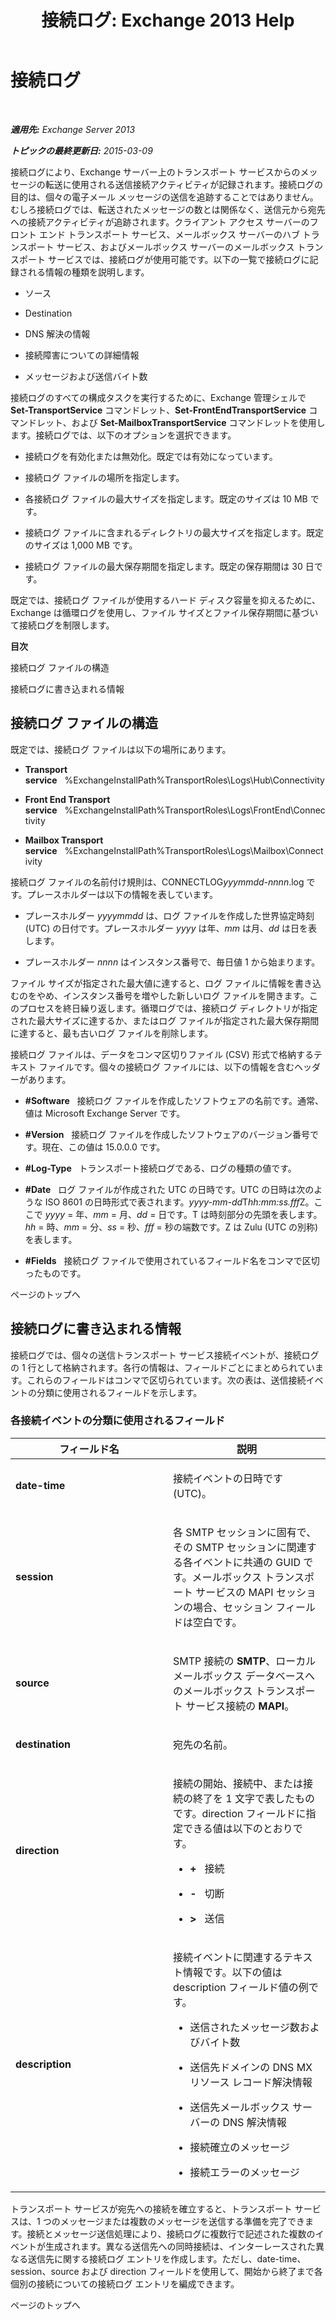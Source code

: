 ﻿---
title: '接続ログ: Exchange 2013 Help'
TOCTitle: 接続ログ
ms:assetid: c31fd710-4ae4-4d9a-8936-d056e7ca2748
ms:mtpsurl: https://technet.microsoft.com/ja-jp/library/Bb124500(v=EXCHG.150)
ms:contentKeyID: 49896458
ms.date: 04/24/2018
mtps_version: v=EXCHG.150
ms.translationtype: HT
---

# 接続ログ

 

_**適用先:** Exchange Server 2013_

_**トピックの最終更新日:** 2015-03-09_

接続ログにより、Exchange サーバー上のトランスポート サービスからのメッセージの転送に使用される送信接続アクティビティが記録されます。接続ログの目的は、個々の電子メール メッセージの送信を追跡することではありません。むしろ接続ログでは、転送されたメッセージの数とは関係なく、送信元から宛先への接続アクティビティが追跡されます。クライアント アクセス サーバーのフロント エンド トランスポート サービス、メールボックス サーバーのハブ トランスポート サービス、およびメールボックス サーバーのメールボックス トランスポート サービスでは、接続ログが使用可能です。以下の一覧で接続ログに記録される情報の種類を説明します。

  - ソース

  - Destination

  - DNS 解決の情報

  - 接続障害についての詳細情報

  - メッセージおよび送信バイト数

接続ログのすべての構成タスクを実行するために、Exchange 管理シェルで **Set-TransportService** コマンドレット、**Set-FrontEndTransportService** コマンドレット、および **Set-MailboxTransportService** コマンドレットを使用します。接続ログでは、以下のオプションを選択できます。

  - 接続ログを有効化または無効化。既定では有効になっています。

  - 接続ログ ファイルの場所を指定します。

  - 各接続ログ ファイルの最大サイズを指定します。既定のサイズは 10 MB です。

  - 接続ログ ファイルに含まれるディレクトリの最大サイズを指定します。既定のサイズは 1,000 MB です。

  - 接続ログ ファイルの最大保存期間を指定します。既定の保存期間は 30 日です。

既定では、接続ログ ファイルが使用するハード ディスク容量を抑えるために、Exchange は循環ログを使用し、ファイル サイズとファイル保存期間に基づいて接続ログを制限します。

**目次**

接続ログ ファイルの構造

接続ログに書き込まれる情報

## 接続ログ ファイルの構造

既定では、接続ログ ファイルは以下の場所にあります。

  - **Transport service**   %ExchangeInstallPath%TransportRoles\\Logs\\Hub\\Connectivity

  - **Front End Transport service**   %ExchangeInstallPath%TransportRoles\\Logs\\FrontEnd\\Connectivity

  - **Mailbox Transport service**   %ExchangeInstallPath%TransportRoles\\Logs\\Mailbox\\Connectivity

接続ログ ファイルの名前付け規則は、CONNECTLOG*yyymmdd-nnnn*.log です。プレースホルダーは以下の情報を表しています。

  - プレースホルダー *yyyymmdd* は、ログ ファイルを作成した世界協定時刻 (UTC) の日付です。プレースホルダー *yyyy* は年、*mm* は月、*dd* は日を表します。

  - プレースホルダー *nnnn* はインスタンス番号で、毎日値 1 から始まります。

ファイル サイズが指定された最大値に達すると、ログ ファイルに情報を書き込むのをやめ、インスタンス番号を増やした新しいログ ファイルを開きます。このプロセスを終日繰り返します。循環ログでは、接続ログ ディレクトリが指定された最大サイズに達するか、またはログ ファイルが指定された最大保存期間に達すると、最も古いログ ファイルを削除します。

接続ログ ファイルは、データをコンマ区切りファイル (CSV) 形式で格納するテキスト ファイルです。個々の接続ログ ファイルには、以下の情報を含むヘッダーがあります。

  - **\#Software**   接続ログ ファイルを作成したソフトウェアの名前です。通常、値は Microsoft Exchange Server です。

  - **\#Version**   接続ログ ファイルを作成したソフトウェアのバージョン番号です。現在、この値は 15.0.0.0 です。

  - **\#Log-Type**   トランスポート接続ログである、ログの種類の値です。

  - **\#Date**   ログ ファイルが作成された UTC の日時です。UTC の日時は次のような ISO 8601 の日時形式で表されます。*yyyy-mm-dd*T*hh:mm:ss.fff*Z。ここで *yyyy* = 年、*mm* = 月、*dd* = 日です。T は時刻部分の先頭を表します。*hh* = 時、*mm* = 分、*ss* = 秒、*fff* = 秒の端数です。Z は Zulu (UTC の別称) を表します。

  - **\#Fields**   接続ログ ファイルで使用されているフィールド名をコンマで区切ったものです。

ページのトップへ

## 接続ログに書き込まれる情報

接続ログでは、個々の送信トランスポート サービス接続イベントが、接続ログの 1 行として格納されます。各行の情報は、フィールドごとにまとめられています。これらのフィールドはコンマで区切られています。次の表は、送信接続イベントの分類に使用されるフィールドを示します。

### 各接続イベントの分類に使用されるフィールド

<table>
<colgroup>
<col style="width: 50%" />
<col style="width: 50%" />
</colgroup>
<thead>
<tr class="header">
<th>フィールド名</th>
<th>説明</th>
</tr>
</thead>
<tbody>
<tr class="odd">
<td><p><strong>date-time</strong></p></td>
<td><p>接続イベントの日時です (UTC)。</p></td>
</tr>
<tr class="even">
<td><p><strong>session</strong></p></td>
<td><p>各 SMTP セッションに固有で、その SMTP セッションに関連する各イベントに共通の GUID です。メールボックス トランスポート サービスの MAPI セッションの場合、セッション フィールドは空白です。</p></td>
</tr>
<tr class="odd">
<td><p><strong>source</strong></p></td>
<td><p>SMTP 接続の <strong>SMTP</strong>、ローカル メールボックス データベースへのメールボックス トランスポート サービス接続の <strong>MAPI</strong>。</p></td>
</tr>
<tr class="even">
<td><p><strong>destination</strong></p></td>
<td><p>宛先の名前。</p></td>
</tr>
<tr class="odd">
<td><p><strong>direction</strong></p></td>
<td><p>接続の開始、接続中、または接続の終了を 1 文字で表したものです。direction フィールドに指定できる値は以下のとおりです。</p>
<ul>
<li><p><strong>+</strong>   接続</p></li>
<li><p><strong>-</strong>   切断</p></li>
<li><p><strong>&gt;</strong>   送信</p></li>
</ul></td>
</tr>
<tr class="even">
<td><p><strong>description</strong></p></td>
<td><p>接続イベントに関連するテキスト情報です。以下の値は description フィールド値の例です。</p>
<ul>
<li><p>送信されたメッセージ数およびバイト数</p></li>
<li><p>送信先ドメインの DNS MX リソース レコード解決情報</p></li>
<li><p>送信先メールボックス サーバーの DNS 解決情報</p></li>
<li><p>接続確立のメッセージ</p></li>
<li><p>接続エラーのメッセージ</p></li>
</ul></td>
</tr>
</tbody>
</table>


トランスポート サービスが宛先への接続を確立すると、トランスポート サービスは、1 つのメッセージまたは複数のメッセージを送信する準備を完了できます。接続とメッセージ送信処理により、接続ログに複数行で記述された複数のイベントが生成されます。異なる送信先への同時接続は、インターレースされた異なる送信先に関する接続ログ エントリを作成します。ただし、date-time、session、source および direction フィールドを使用して、開始から終了まで各個別の接続についての接続ログ エントリを編成できます。

ページのトップへ

